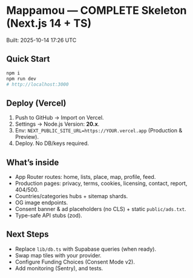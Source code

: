 # Mappamou — COMPLETE Skeleton (Next.js 14 + TS)

Built: 2025-10-14 17:26 UTC

## Quick Start
```bash
npm i
npm run dev
# http://localhost:3000
```

## Deploy (Vercel)
1. Push to GitHub → Import on Vercel.
2. Settings → Node.js Version: **20.x**.
3. Env: `NEXT_PUBLIC_SITE_URL=https://YOUR.vercel.app` (Production & Preview).
4. Deploy. No DB/keys required.

## What’s inside
- App Router routes: home, lists, place, map, profile, feed.
- Production pages: privacy, terms, cookies, licensing, contact, report, 404/500.
- Countries/categories hubs + sitemap shards.
- OG image endpoints.
- Consent banner & ad placeholders (no CLS) + static `public/ads.txt`.
- Type-safe API stubs (zod).

## Next Steps
- Replace `lib/db.ts` with Supabase queries (when ready).
- Swap map tiles with your provider.
- Configure Funding Choices (Consent Mode v2).
- Add monitoring (Sentry), and tests.
